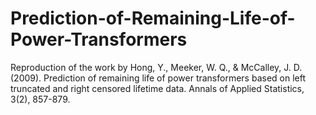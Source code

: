 # Prediction-of-Remaining-Life-of-Power-Transformers
Reproduction of the work by Hong, Y., Meeker, W. Q., &amp; McCalley, J. D. (2009). Prediction of remaining life of power transformers based on left truncated and right censored lifetime data. Annals of Applied Statistics, 3(2), 857-879.
